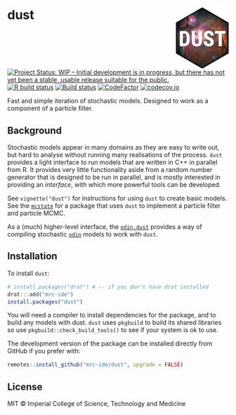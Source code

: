 # dust <img src='man/figures/logo.png' align="right" height="139" />

<!-- badges: start -->
[![Project Status: WIP – Initial development is in progress, but there has not yet been a stable, usable release suitable for the public.](https://www.repostatus.org/badges/latest/wip.svg)](https://www.repostatus.org/#wip)
[![R build status](https://github.com/mrc-ide/dust/workflows/R-CMD-check/badge.svg)](https://github.com/mrc-ide/dust/actions)
[![Build status](https://badge.buildkite.com/bf7030c393da3ab92f65c63de87bb301b9657a8a9ac6dfb981.svg)](https://buildkite.com/mrc-ide/dust)
[![CodeFactor](https://www.codefactor.io/repository/github/mrc-ide/dust/badge)](https://www.codefactor.io/repository/github/mrc-ide/dust)
[![codecov.io](https://codecov.io/github/mrc-ide/dust/coverage.svg?branch=master)](https://codecov.io/github/mrc-ide/dust?branch=master)
<!-- badges: end -->

Fast and simple iteration of stochastic models. Designed to work as a component of a particle filter.

## Background

Stochastic models appear in many domains as they are easy to write out, but hard to analyse without running many realisations of the process. `dust` provides a light interface to run models that are written in C++ in parallel from R. It provides very little functionality aside from a random number generator that is designed to be run in parallel, and is mostly interested in providing an _interface_, with which more powerful tools can be developed.

See `vignette("dust")` for instructions for using `dust` to create basic models. See the [`mcstate`](https://mrc-ide.github.io/mcstate) for a package that uses `dust` to implement a particle filter and particle MCMC.

As a (much) higher-level interface, the [`odin.dust`](https://mrc-ide.github.io/odin.dust) provides a way of compiling stochastic [`odin`](https://mrc-ide.github.io/odin) models to work with `dust`.

## Installation

To install `dust`:

```r
# install.packages("drat") # -- if you don't have drat installed
drat:::add("mrc-ide")
install.packages("dust")
```

You will need a compiler to install dependencies for the package, and to build any models with dust.  `dust` uses `pkgbuild` to build its shared libraries so use `pkgbuild::check_build_tools()` to see if your system is ok to use.

The development version of the package can be installed directly from GitHub if you prefer with:

```r
remotes::install_github("mrc-ide/dust", upgrade = FALSE)
```

## License

MIT © Imperial College of Science, Technology and Medicine

